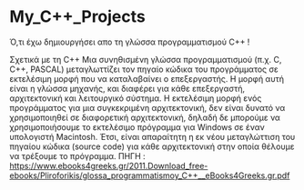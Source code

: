 # My_C++_Projects
Ό,τι έχω δημιουργήσει απο τη γλώσσα προγραμματισμού C++ !

Σχετικά με τη C++
Μια συνηθισμένη γλώσσα προγραμματισμού (π.χ. C, C++, PASCAL) μεταγλωττίζει τον
πηγαίο κώδικα του προγράμματος σε εκτελέσιμη μορφή που να καταλαβαίνει ο
επεξεργαστής. Η μορφή αυτή είναι η γλώσσα μηχανής, και διαφέρει για κάθε
επεξεργαστή, αρχιτεκτονική και λειτουργικό σύστημα. Η εκτελέσιμη μορφή ενός
προγράμματος για μια συγκεκριμένη αρχιτεκτονική, δεν είναι δυνατό να χρησιμοποιηθεί
σε διαφορετική αρχιτεκτονική, δηλαδή δε μπορούμε να χρησιμοποιήσουμε το εκτελέσιμο
πρόγραμμα για Windows σε έναν υπολογιστή Macintosh. Έτσι, είναι απαραίτητη η εκ
νέου μεταγλώττιση του πηγαίου κώδικα (source code) για κάθε αρχιτεκτονική στην
οποία θέλουμε να τρέξουμε το πρόγραμμα.
ΠΗΓΗ : https://www.ebooks4greeks.gr/2011.Download_free-ebooks/Pliroforikis/glossa_programmatismoy_C++__eBooks4Greeks.gr.pdf
